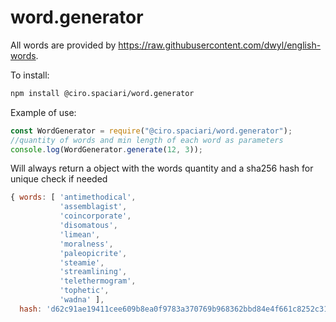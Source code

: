 word.generator
=============

All words are provided by https://raw.githubusercontent.com/dwyl/english-words.

To install:
```sh
npm install @ciro.spaciari/word.generator
```

Example of use:

```javascript
const WordGenerator = require("@ciro.spaciari/word.generator");
//quantity of words and min length of each word as parameters
console.log(WordGenerator.generate(12, 3));
```

Will always return a object with the words quantity and a sha256 hash for unique check if needed

```javascript
{ words: [ 'antimethodical',
           'assemblagist',
           'coincorporate',
           'disomatous',
           'limean',
           'moralness',
           'paleopicrite',
           'steamie',
           'streamlining',
           'telethermogram',
           'tophetic',
           'wadna' ],
  hash: 'd62c91ae19411cee609b8ea0f9783a370769b968362bbd84e4f661c8252c316e' }
```